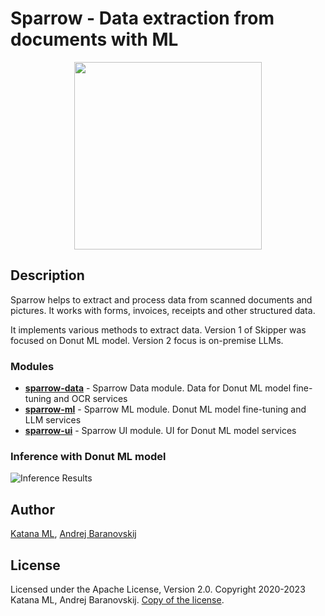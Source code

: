 # Sparrow - Data extraction from documents with ML

<p align="center">
  <img width="300" height="300" src="https://github.com/katanaml/sparrow/blob/main/sparrow-ui/donut/assets/sparrow_logo_1.png">
</p>

## Description

Sparrow helps to extract and process data from scanned documents and pictures. It works with forms, invoices, receipts and other structured data.

It implements various methods to extract data. Version 1 of Skipper was focused on Donut ML model. Version 2 focus is on-premise LLMs.

### Modules

* **[sparrow-data](https://github.com/katanaml/sparrow/tree/main/sparrow-data)** - Sparrow Data module. Data for Donut ML model fine-tuning and OCR services
* **[sparrow-ml](https://github.com/katanaml/sparrow/tree/main/sparrow-ml)** - Sparrow ML module. Donut ML model fine-tuning and LLM services
* **[sparrow-ui](https://github.com/katanaml/sparrow/tree/main/sparrow-ui)** - Sparrow UI module. UI for Donut ML model services

### Inference with Donut ML model

![Inference Results](https://github.com/katanaml/sparrow/blob/main/sparrow-ui/donut/assets/inference_actual.png)

## Author

[Katana ML](https://katanaml.io), [Andrej Baranovskij](https://github.com/abaranovskis-redsamurai)

## License

Licensed under the Apache License, Version 2.0. Copyright 2020-2023 Katana ML, Andrej Baranovskij. [Copy of the license](https://github.com/katanaml/sparrow/blob/main/LICENSE).
